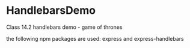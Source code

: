 # HandlebarsDemo
Class 14.2 handlebars demo - game of thrones

the following npm packages are used: express and express-handlebars